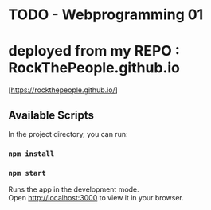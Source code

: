 # TODO - Webprogramming 01

# deployed from my REPO : RockThePeople.github.io
[https://rockthepeople.github.io/]

## Available Scripts

In the project directory, you can run:
### `npm install`
### `npm start`

Runs the app in the development mode.\
Open [http://localhost:3000](http://localhost:3000) to view it in your browser.
